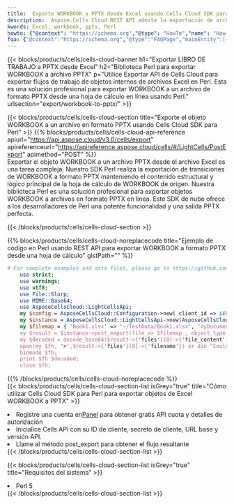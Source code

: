 ```yaml
---
title:  Exporte WORKBOOK a PPTX desde Excel usando Cells Cloud SDK para Perl
description:  Aspose.Cells Cloud REST API admite la exportación de archivos de formato {0} a {1} usando {2}.
kwords: Excel, workbook, pptx, Perl
howto: {"@context": "https://schema.org","@type": "HowTo","name": "How to use Cells Cloud SDK for Perl to export objects from Excel WORKBOOK to PPTX","description": "How to use Cells Cloud SDK for Perl to export objects from Excel WORKBOOK to PPTX","image": {"@type": "ImageObject"},"url": "/perl/export/workbook-to-pptx/","step": [{ "@type": "HowToStep","name": "How to use Cells Cloud SDK for Perl to export objects from Excel WORKBOOK to PPTX step 1", "image": {"@type": "ImageObject",},"url": "/perl/export/workbook-to-pptx/","text": "Register an account at <a href='https://dashboard.aspose.cloud/'>Dashboard</a> to get free API quota & authorization details",},{ "@type": "HowToStep","name": "How to use Cells Cloud SDK for Perl to export objects from Excel WORKBOOK to PPTX step 1", "image": {"@type": "ImageObject",},"url": "/perl/export/workbook-to-pptx/","text": "Initialize the Cells API with your Client ID, Client Secret, Base URL, and API version.",},{ "@type": "HowToStep","name": "How to use Cells Cloud SDK for Perl to export objects from Excel WORKBOOK to PPTX step 1", "image": {"@type": "ImageObject",},"url": "/perl/export/workbook-to-pptx/","text": "Call post_export method to get the resultant stream",}, ],"supply": {"@type": "HowToSupply","name": "document"},"tool": [{"@type": "HowToTool","name": "VIM, Visual Studio Code, Eclipse"},{"@type": "HowToTool","name": "Aspose Cells"}],"totalTime": "PT6M"}
fqa: {"@context":"https://schema.org","@type":"FAQPage","mainEntity":[{"@type":"Question","name":"What file formats can excel or its internal elements be converted into?","acceptedAnswer":{"@type":"Answer","text":"We support a variety of output file formats, including XLSX, Excel, xls , PDF, CSV, HTML, Markdown, XML, PNG, JPG, TIFF, Json, TXT and many more.<br/><ol><li>Install .NET SDK and add the reference (import the library) to your .NET project.</li><li>Open the source file in C# using REST API.</li><li>Load the content or the excel file itself to be exported to other formats.</li><li>Call the PostExport() method, passing the output filename with the required extension.</li><li>Get the build results as a single file.</li></ol>"}},{"@type":"Question","name":"What is the maximum file size supported by this .NET library?","acceptedAnswer":{"@type":"Answer","text":"There are no file size limits for format conversions using .NET library."}}]}
---
```

{{< blocks/products/cells/cells-cloud-banner h1="Exportar LIBRO DE TRABAJO a PPTX desde Excel" h2="Biblioteca Perl para exportar WORKBOOK a archivo PPTX" p="Utilice Exportar API de Cells Cloud para exportar flujos de trabajo de objetos internos de archivos Excel en Perl. Esta es una solución profesional para exportar WORKBOOK a un archivo de formato PPTX desde una hoja de cálculo en línea usando Perl." urlsection="export/workbook-to-pptx/" >}}

{{< blocks/products/cells/cells-cloud-section title="Exporte el objeto WORKBOOK a un archivo en formato PPTX usando Cells Cloud SDK para Perl" >}}
{{% blocks/products/cells/cells-cloud-api-reference apiurl="https://api.aspose.cloud/v3.0/cells/export" apireferenceurl="https://apireference.aspose.cloud/cells/#/LightCells/PostExport" apimethod="POST" %}}
<br/>
Exportar el objeto WORKBOOK a un archivo PPTX desde el archivo Excel es una tarea compleja. Nuestro SDK Perl realiza la exportación de transiciones de WORKBOOK a formato PPTX manteniendo el contenido estructural y lógico principal de la hoja de cálculo de WORKBOOK de origen. Nuestra biblioteca Perl es una solución profesional para exportar objetos WORKBOOK a archivos en formato PPTX en línea. Este SDK de nube ofrece a los desarrolladores de Perl una potente funcionalidad y una salida PPTX perfecta.

{{< /blocks/products/cells/cells-cloud-section >}}

{{% blocks/products/cells/cells-cloud-noreplacecode title="Ejemplo de código en Perl usando REST API para exportar WORKBOOK a formato PPTX desde una hoja de cálculo" gistPath="" %}}
  
```perl
# For complete examples and data files, please go to https://github.com/aspose-cells-cloud/aspose-cells-cloud-perl/
    use strict;
    use warnings;
    use utf8; 
    use File::Slurp;
    use MIME::Base64;
    use AsposeCellsCloud::LightCellsApi;
    my $config = AsposeCellsCloud::Configuration->new( client_id => $ENV{'ProductClientId'}, client_secret => $ENV{'ProductClientSecret'});
    my $instance = AsposeCellsCloud::LightCellsApi->new(AsposeCellsCloud::ApiClient->new( $config));
    my $filemap = { 'Book1.xlsx' => '~/TestData/Book1.xlsx', 'myDocument.xlsx' => ~/TestData/myDocument.xlsx'};
    my $result = $instance->post_export(file => $filemap , object_type => 'workbook',format => 'pptx');
    my $decoded = decode_base64($result->{'files'}[0]->{'file_content'});
    open(my $fh, '>',$result->{'files'}[0]->{'filename'}) or die "Could not open file!";
    binmode $fh;
    print $fh $decoded;
    close $fh;
```
   
{{% /blocks/products/cells/cells-cloud-noreplacecode %}}
<br/>
{{< blocks/products/cells/cells-cloud-section-list isGrey="true" title="Cómo utilizar Cells Cloud SDK para Perl para exportar objetos de Excel WORKBOOK a PPTX" >}}
<li> Registre una cuenta en<a href="https://dashboard.aspose.cloud/">Panel</a> para obtener gratis API cuota y detalles de autorización</li>
<li>Inicialice Cells API con su ID de cliente, secreto de cliente, URL base y versión API.</li>
<li>Llame al método post_export para obtener el flujo resultante</li>
{{< /blocks/products/cells/cells-cloud-section-list >}}

{{< blocks/products/cells/cells-cloud-section-list isGrey="true" title="Requisitos del sistema" >}}
<li>Perl 5</li>
{{< /blocks/products/cells/cells-cloud-section-list >}}
